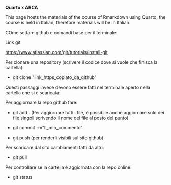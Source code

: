 **Quarto x ARCA**

This page hosts the materials of the course of Rmarkdown using Quarto, the course is held in Italian, therefore materials will be in Italian.

COme settare github e comandi base per il terminale:

Link git

https://www.atlassian.com/git/tutorials/install-git

Per clonare una repository (scrivere il codice dove si vuole che finisca la cartella):

- git clone "link_https_copiato_da_github"

Questi passaggi invece devono essere fatti nel terminale aperto nella cartella che si è scaricata:

Per aggiornare la repo github fare:

- git add . (Per aggiornare tutti i file, è possibile anche aggiornare solo dei file singoli scrivendo il nome del file al posto del punto)

- git commit -m"Il_mio_commento"

- git push (per renderli visibili sul sito github)

Per scaricare dal sito cambiamenti fatti da altri:

- git pull

Per controllare se la cartella è aggiornata con la repo online:

- git status




